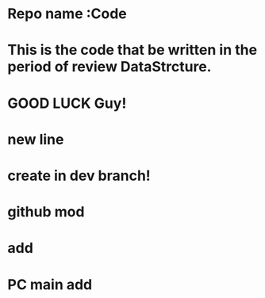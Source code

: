 # Repo name :Code
# This is the code that be written in the period of review DataStrcture.
# GOOD LUCK Guy!
# new line
# create in dev branch!
# github mod
# add
# PC main add
